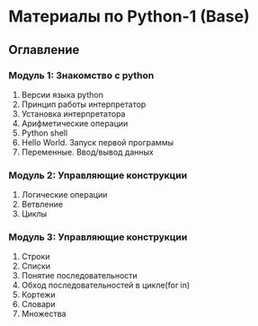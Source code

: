 # Материалы по Python-1 (Base)

## Оглавление

### Модуль 1: Знакомство с python
1. Версии языка python
1. Принцип работы интерпретатор
1. Установка интерпретатора 
1. Арифметические операции
1. Python shell
1. Hello World. Запуск первой программы
1. Переменные. Ввод/вывод данных


### Модуль 2: Управляющие конструкции
1. Логические операции
1. Ветвление
1. Циклы

### Модуль 3: Управляющие конструкции
1. Строки
1. Списки
1. Понятие последовательности
1. Обход последовательностей в цикле(for in)
1. Кортежи 
1. Словари
1. Множества
